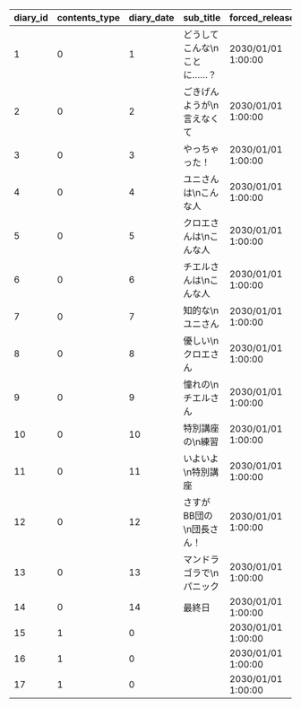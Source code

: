 |diary_id|contents_type|diary_date|sub_title|forced_release_time|condition_time|condition_story_id|condition_boss_count|
| --- | --- | --- | --- | --- | --- | --- | --- |
|1|0|1|どうしてこんな\nことに……？|2030/01/01 1:00:00|2020/08/16 5:00:00|5023000|0|
|2|0|2|ごきげんようが\n言えなくて|2030/01/01 1:00:00|2020/08/16 5:00:00|5023001|0|
|3|0|3|やっちゃった！|2030/01/01 1:00:00|2020/08/16 5:00:00|5023002|0|
|4|0|4|ユニさんは\nこんな人|2030/01/01 1:00:00|2020/08/17 5:00:00|5023002|0|
|5|0|5|クロエさんは\nこんな人|2030/01/01 1:00:00|2020/08/17 5:00:00|5023002|0|
|6|0|6|チエルさんは\nこんな人|2030/01/01 1:00:00|2020/08/17 5:00:00|5023002|0|
|7|0|7|知的な\nユニさん|2030/01/01 1:00:00|2020/08/18 5:00:00|5023003|0|
|8|0|8|優しい\nクロエさん|2030/01/01 1:00:00|2020/08/18 5:00:00|5023003|0|
|9|0|9|憧れの\nチエルさん|2030/01/01 1:00:00|2020/08/18 5:00:00|5023003|0|
|10|0|10|特別講座の\n練習|2030/01/01 1:00:00|2020/08/19 5:00:00|5023003|0|
|11|0|11|いよいよ\n特別講座|2030/01/01 1:00:00|2020/08/19 5:00:00|5023004|0|
|12|0|12|さすがBB団の\n団長さん！|2030/01/01 1:00:00|2020/08/19 5:00:00|5023005|0|
|13|0|13|マンドラゴラで\nパニック|2030/01/01 1:00:00|2020/08/19 5:00:00|5023006|0|
|14|0|14|最終日|2030/01/01 1:00:00|2020/08/23 5:00:00|5023007|0|
|15|1|0||2030/01/01 1:00:00|2020/08/23 21:00:00|5023000|0|
|16|1|0||2030/01/01 1:00:00|2020/08/23 21:00:00|5023000|0|
|17|1|0||2030/01/01 1:00:00|2020/08/23 21:00:00|5023000|0|